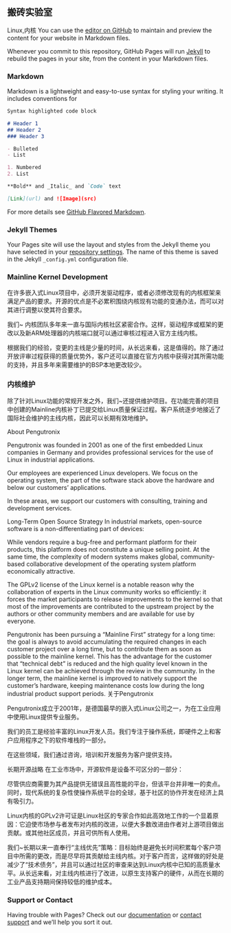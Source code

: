 ## 搬砖实验室

Linux\,内核
You can use the [editor on GitHub](https://github.com/hodcarrier/hodcarrier.org/edit/gh-pages/index.md) to maintain and preview the content for your website in Markdown files.

Whenever you commit to this repository, GitHub Pages will run [Jekyll](https://jekyllrb.com/) to rebuild the pages in your site, from the content in your Markdown files.

### Markdown

Markdown is a lightweight and easy-to-use syntax for styling your writing. It includes conventions for

```markdown
Syntax highlighted code block

# Header 1
## Header 2
### Header 3

- Bulleted
- List

1. Numbered
2. List

**Bold** and _Italic_ and `Code` text

[Link](url) and ![Image](src)
```

For more details see [GitHub Flavored Markdown](https://guides.github.com/features/mastering-markdown/).

### Jekyll Themes

Your Pages site will use the layout and styles from the Jekyll theme you have selected in your [repository settings](https://github.com/hodcarrier/hodcarrier.org/settings). The name of this theme is saved in the Jekyll `_config.yml` configuration file.

### Mainline Kernel Development

在许多嵌入式Linux项目中，必须开发驱动程序，或者必须修改现有的内核框架来满足产品的要求。开源的优点是不必累积围绕内核现有功能的变通办法，而可以对其进行调整以使其符合要求。

我们~ 内核团队多年来一直与国际内核社区紧密合作。这样，驱动程序或框架的更改以及新ARM处理器的内核端口就可以通过审核过程进入官方主线内核。

根据我们的经验，变更的主线是少量的时间，从长远来看，这是值得的。除了通过开放评审过程获得的质量优势外，客户还可以直接在官方内核中获得对其所需功能的支持，并且多年来需要维护的BSP本地更改较少。

### 内核维护

除了针对Linux功能的常规开发之外，我们~还提供维护项目。在功能完善的项目中创建的Mainline内核补丁已提交给Linux质量保证过程。客户系统逐步地接近了国际社会维护的主线内核，因此可以长期有效地维护。


About Pengutronix

Pengutronix was founded in 2001 as one of the first embedded Linux companies in Germany and provides professional services for the use of Linux in industrial applications.

Our employees are experienced Linux developers. We focus on the operating system, the part of the software stack above the hardware and below our customers’ applications.

In these areas, we support our customers with consulting, training and development services.

Long-Term Open Source Strategy
In industrial markets, open-source software is a non-differentiating part of devices:

While vendors require a bug-free and performant platform for their products, this platform does not constitute a unique selling point. At the same time, the complexity of modern systems makes global, community-based collaborative development of the operating system platform economically attractive.

The GPLv2 license of the Linux kernel is a notable reason why the collaboration of experts in the Linux community works so efficiently: it forces the market participants to release improvements to the kernel so that most of the improvements are contributed to the upstream project by the authors or other community members and are available for use by everyone.

Pengutronix has been pursuing a “Mainline First” strategy for a long time: the goal is always to avoid accumulating the required changes in each customer project over a long time, but to contribute them as soon as possible to the mainline kernel. This has the advantage for the customer that “technical debt” is reduced and the high quality level known in the Linux kernel can be achieved through the review in the community. In the longer term, the mainline kernel is improved to natively support the customer’s hardware, keeping maintenance costs low during the long industrial product support periods.
关于Pengutronix

Pengutronix成立于2001年，是德国最早的嵌入式Linux公司之一，为在工业应用中使用Linux提供专业服务。

我们的员工是经验丰富的Linux开发人员。我们专注于操作系统，即硬件之上和客户应用程序之下的软件堆栈的一部分。

在这些领域，我们通过咨询，培训和开发服务为客户提供支持。

长期开源战略
在工业市场中，开源软件是设备不可区分的一部分：

尽管供应商需要为其产品提供无错误且高性能的平台，但该平台并非唯一的卖点。同时，现代系统的复杂性使操作系统平台的全球，基于社区的协作开发在经济上具有吸引力。

Linux内核的GPLv2许可证是Linux社区的专家合作如此高效地工作的一个显着原因：它迫使市场参与者发布对内核的改进，以便大多数改进由作者对上游项目做出贡献。或其他社区成员，并且可供所有人使用。

我们~长期以来一直奉行“主线优先”策略：目标始终是避免长时间积累每个客户项目中所需的更改，而是尽早将其贡献给主线内核。对于客户而言，这样做的好处是减少了“技术债务”，并且可以通过社区的审查来达到Linux内核中已知的高质量水平。从长远来看，对主线内核进行了改进，以原生支持客户的硬件，从而在长期的工业产品支持期间保持较低的维护成本。

### Support or Contact

Having trouble with Pages? Check out our [documentation](https://docs.github.com/categories/github-pages-basics/) or [contact support](https://github.com/contact) and we’ll help you sort it out.
